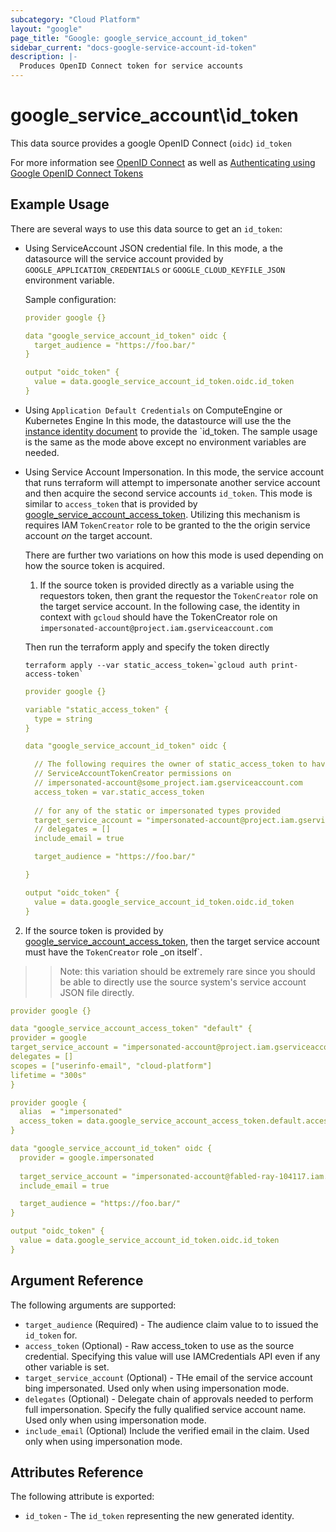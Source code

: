 ```yaml
---
subcategory: "Cloud Platform"
layout: "google"
page_title: "Google: google_service_account_id_token"
sidebar_current: "docs-google-service-account-id-token"
description: |-
  Produces OpenID Connect token for service accounts
---
```


# google\_service\_account\id\_token

This data source provides a google OpenID Connect (`oidc`) `id_token` 

For more information see
[OpenID Connect](https://openid.net/specs/openid-connect-core-1_0.html#IDToken) as well as [Authenticating using Google OpenID Connect Tokens](https://github.com/salrashid123/google_id_token)

## Example Usage

There are several ways to use this data source to get an `id_token`:

* Using ServiceAccount JSON credential file.
  In this mode, a the datasource will the service account provided by `GOOGLE_APPLICATION_CREDENTIALS` or `GOOGLE_CLOUD_KEYFILE_JSON` environment variable. 
  
  Sample configuration:
  ```yaml
  provider google {}

  data "google_service_account_id_token" oidc {
    target_audience = "https://foo.bar/"
  }

  output "oidc_token" {
    value = data.google_service_account_id_token.oidc.id_token
  }
  ```

* Using `Application Default Credentials` on ComputeEngine or Kubernetes Engine
  In this mode, the datastource will use the the [instance identity document](https://cloud.google.com/compute/docs/instances/verifying-instance-identity) to provide the `id_token.  The sample usage is the same as the mode above except no environment variables are needed.

* Using Service Account Impersonation.
  In this mode, the service account that runs terraform will attempt to impersonate another service account and then acquire the second service accounts `id_token`.  This mode is similar to `access_token` that is provided by [google_service_account_access_token](https://www.terraform.io/docs/providers/google/d/datasource_google_service_account_access_token.html).  Utilizing this mechanism is requires IAM `TokenCreator` role to be granted to the the origin service account _on_ the target account.

  There are further two variations on how this mode is used depending on how the source token is acquired.

  1. If the source token is provided directly as a variable using the requestors token, then grant the requestor the `TokenCreator` role on the target service account.  In the following case, the identity in context with `gcloud` should have the TokenCreator role on `impersonated-account@project.iam.gserviceaccount.com`


  Then run the terraform apply and specify the token directly

     ```terraform apply --var static_access_token=`gcloud auth print-access-token` ```

  ```yaml
  provider google {}

  variable "static_access_token" {
    type = string
  }

  data "google_service_account_id_token" oidc {

    // The following requires the owner of static_access_token to have
    // ServiceAccountTokenCreator permissions on  
    // impersonated-account@some_project.iam.gserviceaccount.com 
    access_token = var.static_access_token
    
    // for any of the static or impersonated types provided
    target_service_account = "impersonated-account@project.iam.gserviceaccount.com"
    // delegates = []
    include_email = true

    target_audience = "https://foo.bar/"

  }

  output "oidc_token" {
    value = data.google_service_account_id_token.oidc.id_token
  }  
  ```

2. If the source token is provided by [google_service_account_access_token](https://www.terraform.io/docs/providers/google/d/datasource_google_service_account_access_token.html), then the target service account must have the `TokenCreator` role _on itself`.

  >> Note: this variation should be extremely rare since you should be able to directly use the source system's service account JSON file directly.

  ```yaml
  provider google {}

  data "google_service_account_access_token" "default" {
  provider = google
  target_service_account = "impersonated-account@project.iam.gserviceaccount.com"
  delegates = []
  scopes = ["userinfo-email", "cloud-platform"]
  lifetime = "300s"
  }

  provider google {
    alias  = "impersonated"
    access_token = data.google_service_account_access_token.default.access_token
  }

  data "google_service_account_id_token" oidc {
    provider = google.impersonated
    
    target_service_account = "impersonated-account@fabled-ray-104117.iam.gserviceaccount.com"
    include_email = true

    target_audience = "https://foo.bar/"
  }

  output "oidc_token" {
    value = data.google_service_account_id_token.oidc.id_token
  }
  ```

## Argument Reference

The following arguments are supported:

* `target_audience` (Required) - The audience claim value to to issued the `id_token` for.
* `access_token` (Optional) - Raw access_token to use as the source credential.  Specifying this value will use IAMCredentials API even if any other variable is set.
* `target_service_account` (Optional) - THe email of the service account bing impersonated. Used only when using impersonation mode.
* `delegates` (Optional) - Delegate chain of approvals needed to perform full impersonation. Specify the fully qualified service account name.   Used only when using impersonation mode.
* `include_email` (Optional) Include the verified email in the claim. Used only when using impersonation mode.

## Attributes Reference

The following attribute is exported:

* `id_token` - The `id_token` representing the new generated identity.
